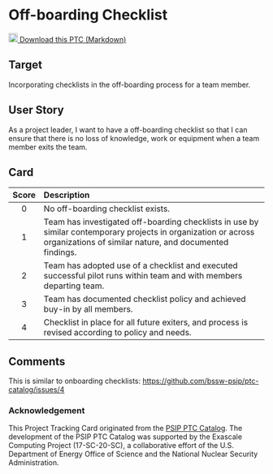 [metadata:tags]:- "bssw-psip-ptc"
# Off-boarding Checklist

<a href='/ptc-catalog/catalog/OffboardingTeamMembersChecklist.md' download><img src='/ptc-catalog/assets/images/download.png' width='18'> Download this PTC (Markdown)</a>

## Target
Incorporating checklists in the off-boarding process for a team member.

## User Story
As a project leader, I want to have a off-boarding checklist so that I can ensure that there is no loss of knowledge, work or equipment when a team member exits the team.

## Card

| Score         | Description |
| :-------------: | :------------- |
| 0 | No off-boarding checklist exists. |
| 1 | Team has investigated off-boarding checklists in use by similar contemporary projects in organization or across organizations of similar nature, and documented findings. |
| 2 | Team has adopted use of a checklist and executed successful pilot runs within team and with members departing team. |
| 3 | Team has documented checklist policy and achieved buy-in by all members. |
| 4 | Checklist in place for all future exiters, and process is revised according to policy and needs. |


## Comments

This is similar to onboarding checklists: https://github.com/bssw-psip/ptc-catalog/issues/4


### Acknowledgement

This Project Tracking Card originated from the [PSIP PTC Catalog](https://bssw-psip.github.io/ptc-catalog/). The development of the PSIP PTC Catalog was supported by the Exascale Computing Project (17-SC-20-SC), a collaborative effort of the U.S. Department of Energy Office of Science and the National Nuclear Security Administration.
